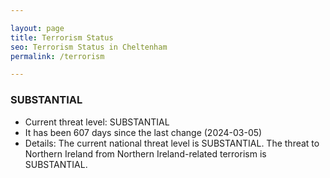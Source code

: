 ```yaml
---

layout: page
title: Terrorism Status
seo: Terrorism Status in Cheltenham
permalink: /terrorism

---
```


<!-- threat_marker starts -->
<div class="SUBSTANTIAL">
<h3>SUBSTANTIAL</h3>
</div>
<ul>
<li>Current threat level: SUBSTANTIAL</li>
<li>It has been 607 days since the last change (2024-03-05)</li>
<li>Details: The current national threat level is SUBSTANTIAL. The threat to Northern Ireland from Northern Ireland-related terrorism is SUBSTANTIAL.</li>
</ul>

<!-- threat_marker ends -->
